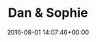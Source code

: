 ---
title:		"Dan & Sophie"
type:		"photos"
mediatype:		"upload"
location:		"Dublin, Ireland"
date:		"2016-08-01 14:07:46+00:00"
album:		"people"
filename:		"dan-sophie.md"
series:		"family"
cl_public_id:		"people/dan_sophie"
cl_version:		1497005391
format:		"tiff"
bytes:		2137540
width:		810
height:		1440
colours:
- "#85553A"
- "#BC8964"
- "#8A8080"
- "#43281D"
- "#979096"
- "#6A3A16"
- "#222937"
- "#E1C5BB"
- "#3E597F"
- "#5E96C6"
- "#C7C9D8"
- "#401610"
- "#003A82"
- "#0078D5"
- "#313139"
- "#005ABD"
- "#011532"
- "#7C4747"
- "#C39667"
- "#638CBE"
- "#7E7C8B"
- "#CE8D8B"
- "#3E351E"
- "#362E2D"
- "#021F38"
- "#C8D160"
exposure_mode:		"Auto"
program:		"Aperture-priority AE"
aperture:		"2.8"
focal_length:		"24.0 mm"
iso:		"200"
shutter_speed:		"1/400"
metering:		"Multi-segment"
flash:		"Off, Did not fire"
white_balance:		"Custom"
colour_temp:		"4650"
has_crop:		"true"
orientation:		"Horizontal (normal)"
camera_model:		"NIKON D800"
lens_info:		"24-70mm f/2.8"
artist: "Matt Finucane"
x_resolution:		"300"
y_resolution:		"300"
---